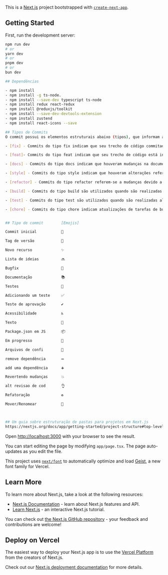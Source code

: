 This is a [Next.js](https://nextjs.org) project bootstrapped with [`create-next-app`](https://nextjs.org/docs/app/api-reference/cli/create-next-app).

## Getting Started  

First, run the development server:

```bash
npm run dev
# or
yarn dev
# or
pnpm dev
# or
bun dev

## Dependências 

- npm install
- npm install -g ts-node.
- npm install --save-dev typescript ts-node
- npm install redux react-redux
- npm install @reduxjs/toolkit
- npm install --save-dev-devtools-extension  
- npm install zustend
- npm install react-icons --save

## Tipos de Commits
O commit possui os elementos estruturais abaixo (tipos), que informam a intenção do seu commit ao utilizador(a) de seu código.

- [fix] - Commits do tipo fix indicam que seu trecho de código commitado está solucionando um problema (bug fix), (se relaciona com o PATCH do versionamento semântico).

- [feat]- Commits do tipo feat indicam que seu trecho de código está incluindo um novo recurso (se relaciona com o MINOR do versionamento semântico).

- [docs] - Commits do tipo docs indicam que houveram mudanças na documentação, como por exemplo no Readme do seu repositório. (Não inclui alterações em código).

- [style] - Commits do tipo style indicam que houveram alterações referentes a formatações de código, semicolons, trailing spaces, lint... (Não inclui alterações em código).

- [refactor] - Commits do tipo refactor referem-se a mudanças devido a refatorações que não alterem sua funcionalidade, como por exemplo, uma alteração no formato como é processada determinada parte da tela, mas que manteve a mesma funcionalidade, ou melhorias de performance devido a um code review.

- [build] - Commits do tipo build são utilizados quando são realizadas modificações em arquivos de build e dependências.

- [test] - Commits do tipo test são utilizados quando são realizadas alterações em testes, seja criando, alterando ou excluindo testes unitários. (Não inclui alterações em código)

- [chore] - Commits do tipo chore indicam atualizações de tarefas de build, configurações de administrador, pacotes... como por exemplo adicionar um pacote no gitignore. (Não inclui alterações em código)


## Tipo de commit	     [Emojis]

Commit inicial	         🎉

Tag de versão	         🔖 

Novo recurso	         ✨ 

Lista de ideias 	     🔜

Bugfix	                 🐛 

Documentação	         📚

Testes	                 🧪 

Adicionando um teste	 ✅ 

Teste de aprovação	     ✔️ 

Acessibilidade	         ♿ 

Texto	                 📝 

Package.json em JS	     📦 

Em progresso	         🚧 

Arquivos de confi        🔧 

remove dependência       ➖ 

add uma dependência	     ➕ 

Revertendo mudanças	     💥 

alt revisao de cod	     👌 

Refatoração	             ♻️

Mover/Renomear	         🚚 



## Um guia sobre estruturação de pastas para projetos em Next.js
https://nextjs.org/docs/app/getting-started/project-structure#top-level-folders

```

Open [http://localhost:3000](http://localhost:3000) with your browser to see the result.

You can start editing the page by modifying `app/page.tsx`. The page auto-updates as you edit the file.

This project uses [`next/font`](https://nextjs.org/docs/app/building-your-application/optimizing/fonts) to automatically optimize and load [Geist](https://vercel.com/font), a new font family for Vercel.

## Learn More

To learn more about Next.js, take a look at the following resources:

- [Next.js Documentation](https://nextjs.org/docs) - learn about Next.js features and API.
- [Learn Next.js](https://nextjs.org/learn) - an interactive Next.js tutorial.

You can check out [the Next.js GitHub repository](https://github.com/vercel/next.js) - your feedback and contributions are welcome!

## Deploy on Vercel

The easiest way to deploy your Next.js app is to use the [Vercel Platform](https://vercel.com/new?utm_medium=default-template&filter=next.js&utm_source=create-next-app&utm_campaign=create-next-app-readme) from the creators of Next.js.

Check out our [Next.js deployment documentation](https://nextjs.org/docs/app/building-your-application/deploying) for more details.
